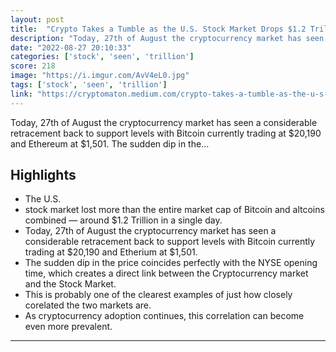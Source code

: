 ```yaml
---
layout: post
title:  "Crypto Takes a Tumble as the U.S. Stock Market Drops $1.2 Trillion in a Single Day"
description: "Today, 27th of August the cryptocurrency market has seen a considerable retracement back to support levels with Bitcoin currently trading at $20,190 and Ethereum at $1,501. The sudden dip in the…"
date: "2022-08-27 20:10:33"
categories: ['stock', 'seen', 'trillion']
score: 218
image: "https://i.imgur.com/AvV4eL0.jpg"
tags: ['stock', 'seen', 'trillion']
link: "https://cryptomaton.medium.com/crypto-takes-a-tumble-as-the-u-s-stock-market-drops-1-2-trillion-in-a-single-day-3064a4f0591"
---
```


Today, 27th of August the cryptocurrency market has seen a considerable retracement back to support levels with Bitcoin currently trading at $20,190 and Ethereum at $1,501. The sudden dip in the…

## Highlights

- The U.S.
- stock market lost more than the entire market cap of Bitcoin and altcoins combined — around $1.2 Trillion in a single day.
- Today, 27th of August the cryptocurrency market has seen a considerable retracement back to support levels with Bitcoin currently trading at $20,190 and Etherium at $1,501.
- The sudden dip in the price coincides perfectly with the NYSE opening time, which creates a direct link between the Cryptocurrency market and the Stock Market.
- This is probably one of the clearest examples of just how closely corelated the two markets are.
- As cryptocurrency adoption continues, this correlation can become even more prevalent.

---
